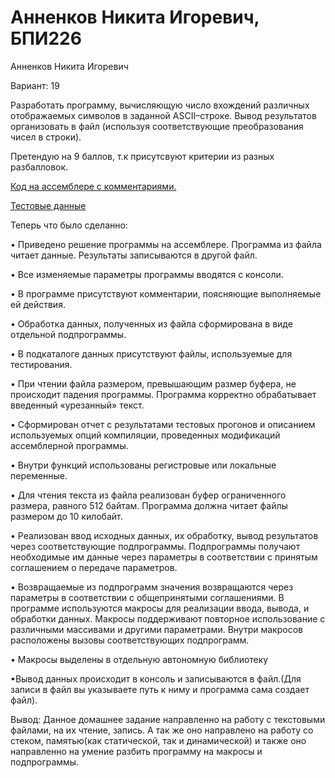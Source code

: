 # Анненков Никита Игоревич, БПИ226
Анненков Никита Игоревич

Вариант: 19

Разработать программу, вычисляющую число вхождений различных отображаемых символов в заданной ASCII–строке. Вывод
результатов организовать в файл (используя соответствующие преобразования чисел в строки).

Претендую на 9 баллов, т.к присутсвуют критерии из разных разбалловок.

[Код на ассемблере с комментариями.](https://github.com/polblack7/IHW3/tree/main/code)

[Тестовые данные](https://github.com/polblack7/IHW3/tree/main/tests)


Теперь что было сделанно:

• Приведено решение программы на ассемблере. Программа из файла читает данные. Результаты записываются в другой файл.

• Все изменяемые параметры программы вводятся с консоли.

• В программе присутствуют комментарии, поясняющие выполняемые ей действия.

• Обработка данных, полученных из файла сформирована в виде отдельной подпрограммы.

• В подкаталоге данных присутствуют файлы, используемые для тестирования.

• При чтении файла размером, превышающим размер буфера, не
происходит падения программы. Программа корректно обрабатывает введенный «урезанный» текст.

• Сформирован отчет с результатами тестовых прогонов и описанием используемых опций компиляции, проведенных модификаций
ассемблерной программы.

• Внутри функций использованы регистровые или локальные переменные.

• Для чтения текста из файла реализован буфер ограниченного размера, равного 512 байтам. Программа должна читает файлы размером до 10 килобайт.

• Реализован ввод исходных данных, их обработку, вывод результатов через соответствующие подпрограммы. Подпрограммы получают необходимые им данные через параметры в соответствии с принятым соглашением о передаче параметров.

• Возвращаемые из подпрограмм значения возвращаются через параметры в соответствии с общепринятыми соглашениями.
В программе используются макросы для реализации ввода, вывода, и обработки данных. Макросы поддерживают повторное использование с различными массивами и другими параметрами. Внутри макросов расположены вызовы соответствующих подпрограмм.

• Макросы выделены в отдельную автономную библиотеку

•Вывод данных происходит в консоль и записываются в файл.(Для записи в файл вы указываете путь к ниму и программа сама создает файл).


Вывод: Данное домашнее задание направленно на работу с текстовыми файлами, на их чтение, запись. А так же оно направлено на работу со стеком, памятью(как статической, так и динамической) и также оно направленно на умение разбить программу на макросы и подпрограммы.
